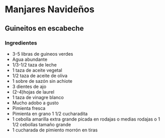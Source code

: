 # Manjares Navideños
## Guineitos en escabeche
### Ingredientes
- 3-5 libras de guineos verdes
- Agua abundante
- 1/3-1/2 taza de leche
- 1 taza de aceite vegetal
- 1/2 taza de aceite de oliva
- 1 sobre de sazón sin  achiote
- 3 dientes de ajo
- (2-4)hojas de laurel
- 1 taza de vinagre blanco
- Mucho adobo a gusto
- Pimienta fresca
- Pimienta en grano 1 1/2 cucharadita
- 1 cebolla amarilla extra grande picada en rodajas o medias rodajas o 1 1/2 cebollas tamaño grande
- 1 cucharada de pimiento morrón en tiras
